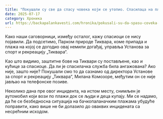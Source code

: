 ```yaml
---
title: "Покушали су све да спасу човека који се утопио. Спасилаца на плажи није било!"
date: 2025-07-17
category: Хроника
url: https://backapalankavesti.com/hronika/pokusali-su-da-spasu-coveka-koji-se-utopio-spasilaca-nije-bilo/
---
```


Како наши саговорници, између осталог, кажу спасиоци се нису појавили. Да подсетимо, Парком природе Тиквара, коме припада и плажа на којој се догодио овај немили догађај, управља Установа за спорт и рекреацију „Тиквара“.

Као што видимо, заштитне бове на Тиквари су постављене, као и кућице за спасиоце. Да ли је спасилачка служба била ангажована? Ако није, зашто није? Покушали смо то да сазнамо од директора Установе за спорт и рекреацију „Тиквара“, Милана Комозоре, међутим он се није јављао на телефонске позиве.

Неколико дана пре овог инцидента, на истом месту, снимљен је аутомобил који вози по плажи док се људи и деца купају. Ми се надамо, да ће се безбедносна ситуација на бачкопаланачким плажама убудуће поправити, како више не би долазило до оваквих инцидената са несрећним исходом.
